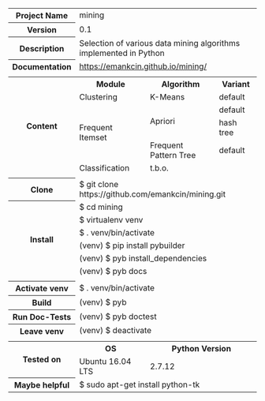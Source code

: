 <table>
<tr>
<th>Project Name</th>
<td colspan="3">mining</td>
</tr>
<tr>
<th>Version</th>
<td colspan="3">0.1</td>
</tr>
<tr>
<th>Description</th>
<td colspan="3">Selection of various data mining algorithms implemented in Python</td>
</tr>
<tr>
<th>Documentation</th>
<td colspan="3"><a href="https://emankcin.github.io/mining/">https://emankcin.github.io/mining/</a>
</td>
</tr>

<tr><td colspan="4"></td></tr>

<tr>
<th rowspan="6">Content</th>
<th>Module</th>
<th>Algorithm</th>
<th>Variant</th>
</tr>
<tr>
<td>Clustering</td>
<td>K-Means</td>
<td>default</td>
</tr>
<tr>
<td rowspan="3">Frequent Itemset</td>
<td rowspan="2">Apriori</td>
<td>default</td>
</tr>
<tr>
<td>hash tree</td>
</tr>
<tr>
<td>Frequent Pattern Tree</td>
<td>default</td>
</tr>
<tr>
<td>Classification</td>
<td colspan="2">t.b.o.</td>
</tr>

<tr><td colspan="4"></td></tr>

<tr>
<th>Clone</th>
<td colspan="3">$ git clone https://github.com/emankcin/mining.git</td>
</tr>
<tr>
<th rowspan="7">Install</th>
<tr><td colspan="3">$ cd mining</td></tr>
<tr><td colspan="3">$ virtualenv venv</td></tr>
<tr><td colspan="3">$ . venv/bin/activate</td></tr>
<tr><td colspan="3">(venv) $ pip install pybuilder</td></tr>
<tr><td colspan="3">(venv) $ pyb install_dependencies</td></tr>
<tr><td colspan="3">(venv) $ pyb docs</td></tr>
</tr>

<tr><td colspan="4"></td></tr>

<tr>
<th>Activate venv</th>
<td colspan="3">$ . venv/bin/activate</td>
</tr>
<tr>
<th>Build</th>
<td colspan="3">(venv) $ pyb</td>
</tr>
<tr>
<th>Run Doc-Tests</th>
<td colspan="3">(venv) $ pyb doctest</td>
</tr>
<tr>
<th>Leave venv</td>
<td colspan="3">(venv) $ deactivate</td>
</tr>

<tr><td colspan="4"></td></tr>

<tr>
<th rowspan="2">Tested on</th>
<th>OS</th>
<th colspan="2">Python Version</th>
</tr>
<tr>
<td>Ubuntu 16.04 LTS</td>
<td colspan="2">2.7.12</td>
</tr>
<tr>
<th>Maybe helpful</th>
<td colspan="3">$ sudo apt-get install python-tk</td>
</tr>
</table>
